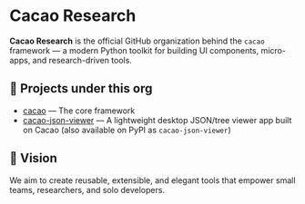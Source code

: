 # Cacao Research

**Cacao Research** is the official GitHub organization behind the `cacao` framework — a modern Python toolkit for building UI components, micro-apps, and research-driven tools.

## 🚀 Projects under this org

* [cacao](https://github.com/cacao-research/cacao) — The core framework
* [cacao-json-viewer](https://github.com/cacao-research/cacao-json-viewer) — A lightweight desktop JSON/tree viewer app built on Cacao (also available on PyPI as `cacao-json-viewer`)

## 🌱 Vision

We aim to create reusable, extensible, and elegant tools that empower small teams, researchers, and solo developers.
